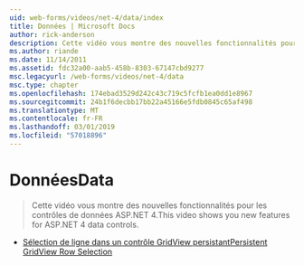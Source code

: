 ```yaml
---
uid: web-forms/videos/net-4/data/index
title: Données | Microsoft Docs
author: rick-anderson
description: Cette vidéo vous montre des nouvelles fonctionnalités pour les contrôles de données ASP.NET 4.
ms.author: riande
ms.date: 11/14/2011
ms.assetid: fdc32a00-aab5-458b-8303-67147cbd9277
msc.legacyurl: /web-forms/videos/net-4/data
msc.type: chapter
ms.openlocfilehash: 174ebad3529d242c43c719c5fcfb1ea0dd1e8967
ms.sourcegitcommit: 24b1f6decbb17bb22a45166e5fdb0845c65af498
ms.translationtype: MT
ms.contentlocale: fr-FR
ms.lasthandoff: 03/01/2019
ms.locfileid: "57018896"
---
```

<a name="data"></a><span data-ttu-id="b9797-103">Données</span><span class="sxs-lookup"><span data-stu-id="b9797-103">Data</span></span>
====================
> <span data-ttu-id="b9797-104">Cette vidéo vous montre des nouvelles fonctionnalités pour les contrôles de données ASP.NET 4.</span><span class="sxs-lookup"><span data-stu-id="b9797-104">This video shows you new features for ASP.NET 4 data controls.</span></span>


- [<span data-ttu-id="b9797-105">Sélection de ligne dans un contrôle GridView persistant</span><span class="sxs-lookup"><span data-stu-id="b9797-105">Persistent GridView Row Selection</span></span>](aspnet-4-quick-hit-persistent-gridview-row-selection.md)
